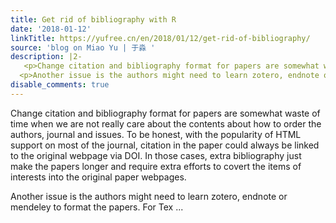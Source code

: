 ```yaml
---
title: Get rid of bibliography with R
date: '2018-01-12'
linkTitle: https://yufree.cn/en/2018/01/12/get-rid-of-bibliography/
source: 'blog on Miao Yu | 于淼 '
description: |2-
   <p>Change citation and bibliography format for papers are somewhat waste of time when we are not really care about the contents about how to order the authors, journal and issues. To be honest, with the popularity of HTML support on most of the journal, citation in the paper could always be linked to the original webpage via DOI. In those cases, extra bibliography just make the papers longer and require extra efforts to covert the items of interests into the original paper webpages.</p>
  <p>Another issue is the authors might need to learn zotero, endnote or mendeley to format the papers. For Tex ...
disable_comments: true
---
```

 <p>Change citation and bibliography format for papers are somewhat waste of time when we are not really care about the contents about how to order the authors, journal and issues. To be honest, with the popularity of HTML support on most of the journal, citation in the paper could always be linked to the original webpage via DOI. In those cases, extra bibliography just make the papers longer and require extra efforts to covert the items of interests into the original paper webpages.</p>
<p>Another issue is the authors might need to learn zotero, endnote or mendeley to format the papers. For Tex ...